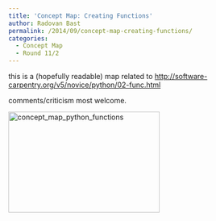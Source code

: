 ```yaml
---
title: 'Concept Map: Creating Functions'
author: Radovan Bast
permalink: /2014/09/concept-map-creating-functions/
categories:
  - Concept Map
  - Round 11/2
---
```

this is a (hopefully readable) map related to http://software-carpentry.org/v5/novice/python/02-func.html

comments/criticism most welcome.

[<img class="alignnone size-medium wp-image-8645" alt="concept_map_python_functions" src="http://teaching.software-carpentry.org/wp-content/uploads/2014/09/concept_map_python_functions-300x200.jpg" width="300" height="200" />][1]

 [1]: http://teaching.software-carpentry.org/wp-content/uploads/2014/09/concept_map_python_functions.jpg
